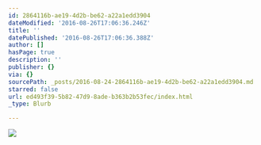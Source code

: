 ```yaml
---
id: 2864116b-ae19-4d2b-be62-a22a1edd3904
dateModified: '2016-08-26T17:06:36.246Z'
title: ''
datePublished: '2016-08-26T17:06:36.388Z'
author: []
hasPage: true
description: ''
publisher: {}
via: {}
sourcePath: _posts/2016-08-24-2864116b-ae19-4d2b-be62-a22a1edd3904.md
starred: false
url: ed493f39-5b82-47d9-8ade-b363b2b53fec/index.html
_type: Blurb

---
```

![](https://the-grid-user-content.s3-us-west-2.amazonaws.com/fdcdbd3f-42ee-4c6a-8435-2287e12351df.jpg)